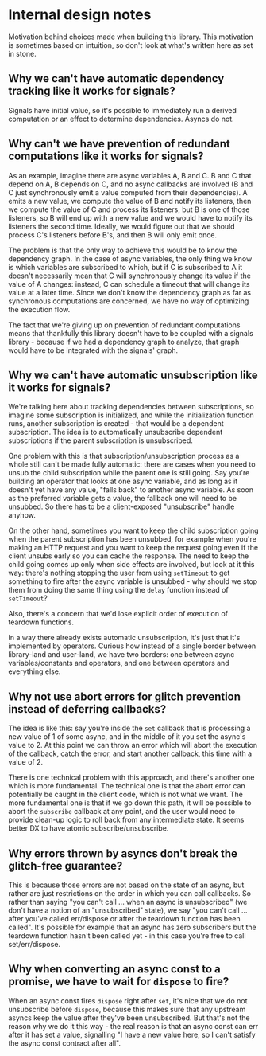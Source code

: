 # Internal design notes

Motivation behind choices made when building this library. This motivation is sometimes based on intuition, so don't look at what's written here as set in stone.

## Why we can't have automatic dependency tracking like it works for signals?

Signals have initial value, so it's possible to immediately run a derived computation or an effect to determine dependencies. Asyncs do not.

## Why can't we have prevention of redundant computations like it works for signals?

As an example, imagine there are async variables A, B and C. B and C that depend on A, B depends on C, and no async callbacks are involved (B and C just synchronously emit a value computed from their dependencies). A emits a new value, we compute the value of B and notify its listeners, then we compute the value of C and process its listeners, but B is one of those listeners, so B will end up with a new value and we would have to notify its listeners the second time. Ideally, we would figure out that we should process C's listeners before B's, and then B will only emit once.

The problem is that the only way to achieve this would be to know the dependency graph. In the case of async variables, the only thing we know is which variables are subscribed to which, but if C is subscribed to A it doesn't necessarily mean that C will synchronously change its value if the value of A changes: instead, C can schedule a timeout that will change its value at a later time. Since we don't know the dependency graph as far as synchronous computations are concerned, we have no way of optimizing the execution flow.

The fact that we're giving up on prevention of redundant computations means that thankfully this library doesn't have to be coupled with a signals library - because if we had a dependency graph to analyze, that graph would have to be integrated with the signals' graph.

## Why we can't have automatic unsubscription like it works for signals?

We're talking here about tracking dependencies between subscriptions, so imagine some subscription is initialized, and while the initialization function runs, another subscription is created - that would be a dependent subscription. The idea is to automatically unsubscribe dependent subscriptions if the parent subscription is unsubscribed.

One problem with this is that subscription/unsubscription process as a whole still can't be made fully automatic: there are cases when you need to unsub the child subscription while the parent one is still going. Say you're building an operator that looks at one async variable, and as long as it doesn't yet have any value, "falls back" to another async variable. As soon as the preferred variable gets a value, the fallback one will need to be unsubbed. So there has to be a client-exposed "unsubscribe" handle anyhow.

On the other hand, sometimes you want to keep the child subscription going when the parent subscription has been unsubbed, for example when you're making an HTTP request and you want to keep the request going even if the client unsubs early so you can cache the response. The need to keep the child going comes up only when side effects are involved, but look at it this way: there's nothing stopping the user from using `setTimeout` to get something to fire after the async variable is unsubbed - why should we stop them from doing the same thing using the `delay` function instead of `setTimeout`?

Also, there's a concern that we'd lose explicit order of execution of teardown functions.

In a way there already exists automatic unsubscription, it's just that it's implemented by operators. Curious how instead of a single border between library-land and user-land, we have two borders: one between async variables/constants and operators, and one between operators and everything else.

## Why not use abort errors for glitch prevention instead of deferring callbacks?

The idea is like this: say you're inside the `set` callback that is processing a new value of 1 of some async, and in the middle of it you set the async's value to 2. At this point we can throw an error which will abort the execution of the callback, catch the error, and start another callback, this time with a value of 2.

There is one technical problem with this approach, and there's another one which is more fundamental. The technical one is that the abort error can potentially be caught in the client code, which is not what we want. The more fundamental one is that if we go down this path, it will be possible to abort the `subscribe` callback at any point, and the user would need to provide clean-up logic to roll back from any intermediate state. It seems better DX to have atomic subscribe/unsubscribe.

## Why errors thrown by asyncs don't break the glitch-free guarantee?

This is because those errors are not based on the state of an async, but rather are just restrictions on the order in which you can call callbacks. So rather than saying "you can't call ... when an async is unsubscribed" (we don't have a notion of an "unsubscribed" state), we say "you can't call ... after you've called err/dispose or after the teardown function has been called". It's possible for example that an async has zero subscribers but the teardown function hasn't been called yet - in this case you're free to call set/err/dispose.

## Why when converting an async const to a promise, we have to wait for `dispose` to fire?

When an async const fires `dispose` right after `set`, it's nice that we do not unsubscribe before `dispose`, because this makes sure that any upstream asyncs keep the value after they've been unsubscribed. But that's not the reason why we do it this way - the real reason is that an async const can err after it has set a value, signalling "I have a new value here, so I can't satisfy the async const contract after all".
